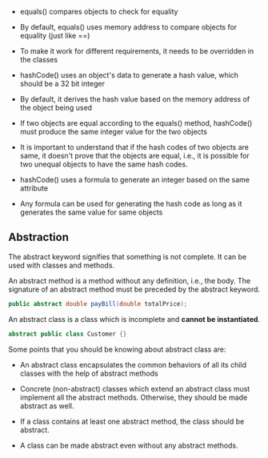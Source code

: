 
-   equals() compares objects to check for equality
    
-   By default, equals() uses memory address to compare objects for equality (just like ==)
    
-   To make it work for different requirements, it needs to be overridden in the classes

-   hashCode() uses an object's data to generate a hash value, which should be a 32 bit integer
    
-   By default, it derives the hash value based on the memory address of the object being used
    
-   If two objects are equal according to the equals() method, hashCode() must produce the same integer value for the two objects
    
-   It is important to understand that if the hash codes of two objects are same, it doesn't prove that the objects are equal, i.e., it is possible for two unequal objects to have the same hash codes. 
    
-   hashCode() uses a formula to generate an integer based on the same attribute
    
-   Any formula can be used for generating the hash code as long as it generates the same value for same objects

## Abstraction

The abstract keyword signifies that something is not complete. It can be used with classes and methods.

An abstract method is a method without any definition, i.e., the body. The signature of an abstract method must be preceded by the abstract keyword.

```java
public abstract double payBill(double totalPrice);
```

An abstract class is a class which is incomplete and **cannot be instantiated**.

```java
abstract public class Customer {}

```
Some points that you should be knowing about abstract class are:

-   An abstract class encapsulates the common behaviors of all its child classes with the help of abstract methods
    
-   Concrete (non-abstract) classes which extend an abstract class must implement all the abstract methods. Otherwise, they should be made abstract as well.
    
-   If a class contains at least one abstract method, the class should be abstract.
    
-   A class can be made abstract even without any abstract methods.